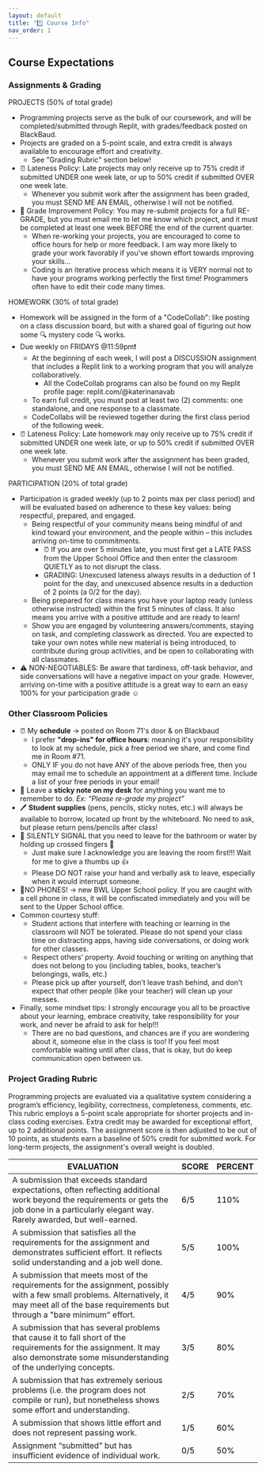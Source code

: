 ```yaml
---
layout: default
title: "*️⃣ Course Info"
nav_order: 1
---
```


## Course Expectations

### Assignments & Grading
PROJECTS (50% of total grade)
* Programming projects serve as the bulk of our coursework, and will be completed/submitted through Replit, with grades/feedback posted on BlackBaud.
* Projects are graded on a 5-point scale, and extra credit is always available to encourage effort and creativity.
  * See "Grading Rubric" section below!
* ⏰ Lateness Policy: Late projects may only receive up to 75% credit if submitted UNDER one week late, or up to 50% credit if submitted OVER one week late.
  * Whenever you submit work after the assignment has been graded, you must SEND ME AN EMAIL, otherwise I will not be notified.
* 💯 Grade Improvement Policy: You may re-submit projects for a full RE-GRADE, but you must email me to let me know which project, and it must be completed at least one week BEFORE the end of the current quarter.
  * When re-working your projects, you are encouraged to come to office hours for help or more feedback. I am way more likely to grade your work favorably if you've shown effort towards improving your skills...
  * Coding is an iterative process which means it is VERY normal not to have your programs working perfectly the first time! Programmers often have to edit their code many times. 

HOMEWORK (30% of total grade)
* Homework will be assigned in the form of a "CodeCollab": like posting on a class discussion board, but with a shared goal of figuring out how some 🔍 mystery code 🔍 works.
* Due weekly on FRIDAYS @11:59pm❗
  * At the beginning of each week, I will post a DISCUSSION assignment that includes a Replit link to a working program that you will analyze collaboratively.
    * All the CodeCollab programs can also be found on my Replit profile page: replit.com/@katerinanavab
  * To earn full credit, you must post at least two (2) comments: one standalone, and one response to a classmate.
  * CodeCollabs will be reviewed together during the first class period of the following week.
* ⏰ Lateness Policy: Late homework may only receive up to 75% credit if submitted UNDER one week late, or up to 50% credit if submitted OVER one week late.
  * Whenever you submit work after the assignment has been graded, you must SEND ME AN EMAIL, otherwise I will not be notified.

PARTICIPATION (20% of total grade)
* Participation is graded weekly (up to 2 points max per class period) and will be evaluated based on adherence to these key values: being respectful, prepared, and engaged.
  * Being respectful of your community means being mindful of and kind toward your environment, and the people within – this includes arriving on-time to commitments.
    * ⏰ If you are over 5 minutes late, you must first get a LATE PASS from the Upper School Office and then enter the classroom QUIETLY as to not disrupt the class.
    * GRADING: Unexcused lateness always results in a deduction of 1 point for the day, and unexcused absence results in a deduction of 2 points (a 0/2 for the day).
  * Being prepared for class means you have your laptop ready (unless otherwise instructed) within the first 5 minutes of class. It also means you arrive with a positive attitude and are ready to learn!
  * Show you are engaged by volunteering answers/comments, staying on task, and completing classwork as directed. You are expected to take your own notes while new material is being introduced, to contribute during group activities, and be open to collaborating with all classmates.
* ⚠️ NON-NEGOTIABLES: Be aware that tardiness, off-task behavior, and side conversations will have a negative impact on your grade. However, arriving on-time with a positive attitude is a great way to earn an easy 100% for your participation grade ☺︎

### Other Classroom Policies
* ⏰ My **schedule** → posted on Room 71's door & on Blackbaud
  * I prefer **"drop-ins" for office hours**: meaning it's your responsibility to look at my schedule, pick a free period we share, and come find me in Room #71. 
  * ONLY IF you do not have ANY of the above periods free, then you may email me to schedule an appointment at a different time. Include a list of your free periods in your email!
* 📝 Leave a **sticky note on my desk** for anything you want me to remember to do. *Ex: “Please re-grade my project”*
* 🖊️ **Student supplies** (pens, pencils, sticky notes, etc.) will always be available to borrow, located up front by the whiteboard. No need to ask, but please return pens/pencils after class! 
* 🤞 SILENTLY SIGNAL that you need to leave for the bathroom or water by holding up crossed fingers 🤞
  * Just make sure I acknowledge you are leaving the room first!!! Wait for me to give a thumbs up 👍
  * Please DO NOT raise your hand and verbally ask to leave, especially when it would interrupt someone.
* 📱NO PHONES! → new BWL Upper School policy. If you are caught with a cell phone in class, it will be confiscated immediately and you will be sent to the Upper School office. 
* Common courtesy stuff:
  * Student actions that interfere with teaching or learning in the classroom will NOT be tolerated. Please do not spend your class time on distracting apps, having side conversations, or doing work for other classes. 
  * Respect others’ property. Avoid touching or writing on anything that does not belong to you (including tables, books, teacher’s belongings, walls, etc.)
  * Please pick up after yourself, don't leave trash behind, and don't expect that other people (like your teacher) will clean up your messes.
* Finally, some mindset tips: I strongly encourage you all to be proactive about your learning, embrace creativity, take responsibility for your work, and never be afraid to ask for help!!!
  * There are no bad questions, and chances are if you are wondering about it, someone else in the class is too! If you feel most comfortable waiting until after class, that is okay, but do keep communication open between us.

### Project Grading Rubric
Programming projects are evaluated via a qualitative system considering a program’s efficiency, legibility, correctness, completeness, comments, etc. This rubric employs a 5-point scale appropriate for shorter projects and in-class coding exercises. Extra credit may be awarded for exceptional effort, up to 2 additional points. The assignment score is then adjusted to be out of 10 points, as students earn a baseline of 50% credit for submitted work. For long-term projects, the assignment's overall weight is doubled.

<div>
<table><thead>
  <tr>
    <th>EVALUATION</th>
    <th>SCORE</th>
    <th>PERCENT</th>
  </tr></thead>
<tbody>
  <tr>
    <td><span style="font-weight:400;font-style:normal;text-decoration:none">A submission that exceeds standard expectations, often reflecting additional work beyond the requirements or gets the job done in a particularly elegant way. </span>Rarely awarded, but well-earned.</td>
    <td><span style="font-weight:400;font-style:normal;text-decoration:none;color:#000;background-color:transparent">6/5</span></td>
    <td><span style="font-weight:400;font-style:normal;text-decoration:none;color:#000;background-color:transparent">110% </span></td>
  </tr>
  <tr>
    <td><span style="font-weight:400;font-style:normal;text-decoration:none">A submission that satisfies all the requirements for the assignment and demonstrates sufficient effort. It reflects solid understanding and a job well done.</span></td>
    <td><span style="font-weight:400;font-style:normal;text-decoration:none;color:#000;background-color:transparent">5/5</span></td>
    <td><span style="font-weight:400;font-style:normal;text-decoration:none;color:#000;background-color:transparent">100%</span></td>
  </tr>
  <tr>
    <td><span style="font-weight:400;font-style:normal;text-decoration:none">A submission that meets most of the requirements for the assignment, possibly with a few small problems. Alternatively, it may meet all of the base requirements but through a "bare minimum" effort.</span></td>
    <td><span style="font-weight:400;font-style:normal;text-decoration:none;color:#000;background-color:transparent">4/5</span></td>
    <td><span style="font-weight:400;font-style:normal;text-decoration:none;color:#000;background-color:transparent">90%</span></td>
  </tr>
  <tr>
    <td><span style="font-weight:400;font-style:normal;text-decoration:none">A submission that has several problems that cause it to fall short of the requirements for the assignment. It may also demonstrate some misunderstanding of the underlying concepts.</span></td>
    <td><span style="font-weight:400;font-style:normal;text-decoration:none;color:#000;background-color:transparent">3/5</span></td>
    <td><span style="font-weight:400;font-style:normal;text-decoration:none;color:#000;background-color:transparent">80%</span></td>
  </tr>
  <tr>
    <td><span style="font-weight:400;font-style:normal;text-decoration:none">A submission that has extremely serious problems (i.e. the program does not compile or run), but nonetheless shows some effort and understanding.</span></td>
    <td><span style="font-weight:400;font-style:normal;text-decoration:none;color:#000;background-color:transparent">2/5</span></td>
    <td><span style="font-weight:400;font-style:normal;text-decoration:none;color:#000;background-color:transparent">70%</span></td>
  </tr>
  <tr>
    <td><span style="font-weight:400;font-style:normal;text-decoration:none">A submission that shows little effort and does not represent passing work.</span></td>
    <td><span style="font-weight:400;font-style:normal;text-decoration:none;color:#000;background-color:transparent">1/5</span></td>
    <td><span style="font-weight:400;font-style:normal;text-decoration:none;color:#000;background-color:transparent">60%</span></td>
  </tr>
  <tr>
    <td><span style="font-weight:400;font-style:normal;text-decoration:none">Assignment “submitted” but has insufficient evidence of individual work.</span></td>
    <td><span style="font-weight:400;font-style:normal;text-decoration:none;color:#000;background-color:transparent">0/5</span></td>
    <td><span style="font-weight:400;font-style:normal;text-decoration:none;color:#000;background-color:transparent">50%</span></td>
  </tr>
</tbody></table>
</div>



